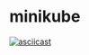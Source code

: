 # minikube

[![asciicast](minikube-setup.gif)](https://asciinema.org/a/OKkaXHp4g00V37Zw8mOa6nu9e?autoplay=1)

